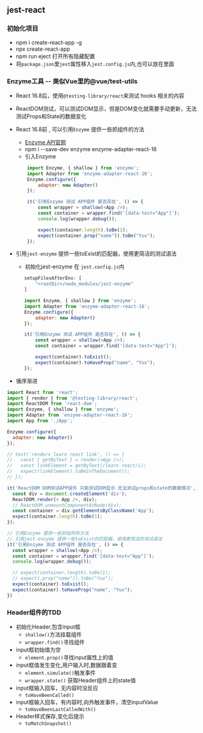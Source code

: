 ## jest-react

### 初始化项目
- npm i create-react-app -g
- npx create-react-app <ProjectName>
- npm run eject 打开所有隐藏配置
- 将`package.json`里`jest`属性移入`jest.config.js`内,也可以放在里面

### Enzyme工具 -- 类似Vue里的@vue/test-utils
- React 16.8后，使用`@testing-library/react`来测试 hooks 相关的内容
- ReactDOM测试，可以测试DOM显示，但是DOM变化就需要手动更新，无法测试Props和State的数据变化
- React 16.8前 , 可以引用`Enzyme` 提供一些抓组件的方法
    - [Enzyme API官网](https://enzymejs.github.io/enzyme/docs/installation/)
    - npm i --save-dev enzyme enzyme-adapter-react-16
    - 引入Enzyme
    ```js
        import Enzyme, { shallow } from 'enzyme';
        import Adapter from 'enzyme-adapter-react-16';
        Enzyme.configure({
            adapter: new Adapter()
        });

        it('引用Enzyme 测试 APP组件 是否存在', () => {
            const wrapper = shallow(<App />);
            const container = wrapper.find('[data-test="App"]');
            console.log(wrapper.debug());

            expect(container.length).toBe(1);
            expect(container.prop("name")).toBe("Yux");
        });
    ```
- 引用`jest-enzyme` 提供一些toExist的匹配器，使用更简洁的测试语法
     - 初始化jest-enzyme 在 `jest.config.js`内
     ```js
        setupFilesAfterEnv: [
            "<rootDir>/node_modules/jest-enzyme"
        ]
     ```
     ```js
        import Enzyme, { shallow } from 'enzyme';
        import Adapter from 'enzyme-adapter-react-16';
        Enzyme.configure({
            adapter: new Adapter()
        });

        it('引用Enzyme 测试 APP组件 是否存在', () => {
            const wrapper = shallow(<App />);
            const container = wrapper.find('[data-test="App"]');

            expect(container).toExist();
            expect(container).toHaveProp("name", "Yux");
        });
    ```

- 循序渐进
```js
import React from 'react';
import { render } from '@testing-library/react';
import ReactDOM from 'react-dom';
import Enzyme, { shallow } from 'enzyme';
import Adapter from 'enzyme-adapter-react-16';
import App from './App';

Enzyme.configure({
  adapter: new Adapter()
});

// test('renders learn react link', () => {
//   const { getByText } = render(<App />);
//   const linkElement = getByText(/learn react/i);
//   expect(linkElement).toBeInTheDocument();
// });

it('ReactDOM DOM测试APP组件 只能测试DOM显示 无法测试props和state的数据情况', () => {
  const div = document.createElement('div');
  ReactDOM.render(< App />, div);
  // ReactDOM.unmountComponentAtNode(div);
  const container = div.getElementsByClassName('App');
  expect(container.length).toBe(1);
});

// 引用Enzyme 提供一些抓组件的方法
// 引用jest-enzyme 提供一些toExist的匹配器，使用更简洁的测试语法
it('引用Enzyme 测试 APP组件 是否存在', () => {
  const wrapper = shallow(<App />);
  const container = wrapper.find('[data-test="App"]');
  console.log(wrapper.debug());

  // expect(container.length).toBe(1);
  // expect(.prop("name")).toBe("Yux");
  expect(container).toExist();
  expect(container).toHaveProp("name", "Yux");
})
```

### Header组件的TDD
- 初始化Header,包含input框
    - `shallow()`方法挂载组件
    - `wrapper.find()`寻找组件
- input框初始值为空
    - `element.prop()`寻找input属性上的值
- input框值发生变化,用户输入时,数据跟着变
     - `element.simulate()`触发事件
     - `wrapper.state()` 获取Header组件上的state值
- input框输入回车，无内容时没反应
    - `toHaveBeenCalled()`
- input框输入回车，有内容时,向外触发事件，清空inputValue
    - `toHaveBeenLastCalledWith()`
- Header样式保存,变化后提示
    - `toMatchSnapshot()`